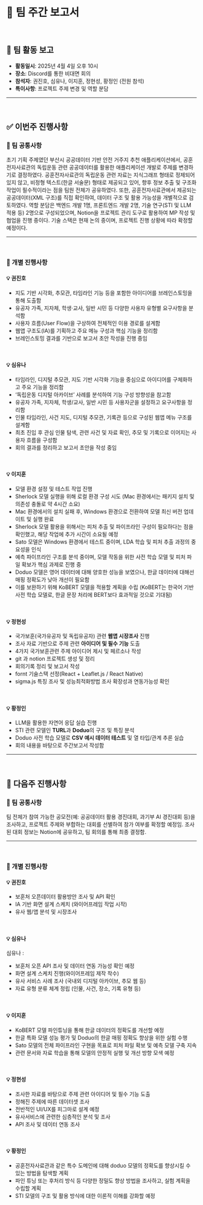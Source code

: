 # 📝 팀 주간 보고서

<br>

## 📍 팀 활동 보고

- **활동일시**: 2025년 4월 4일 오후 10시  
- **장소**: Discord를 통한 비대면 회의  
- **참석자**: 권진호, 심유나, 이지훈, 정현성, 황정인 (전원 참석)  
- **특이사항**: 프로젝트 주제 변경 및 역할 분담  

---

<br>

## ✅ 이번주 진행사항


### 🔸 팀 공통사항

초기 기획 주제였던 부산시 공공데이터 기반 안전 거주지 추천 애플리케이션에서, 공훈전자사료관의 독립운동 관련 공공데이터를 활용한 애플리케이션 개발로 주제를 변경하기로 결정하였다.
공훈전자사료관의 독립운동 관련 자료는 지식그래프 형태로 정제되어 있지 않고, 비정형 텍스트(한글 서술문) 형태로 제공되고 있어, 향후 정보 추출 및 구조화 작업이 필수적이라는 점을 팀원 전체가 공유하였다.
또한, 공훈전자사료관에서 제공되는 공공데이터(XML 구조)를 직접 확인하여, 데이터 구조 및 활용 가능성을 개별적으로 검토하였다.
역할 분담은 백엔드 개발 1명, 프론트엔드 개발 2명, 기술 연구(STI 및 LLM 적용 등) 2명으로 구성되었으며, Notion을 프로젝트 관리 도구로 활용하여 MP 작성 및 협업을 진행 중이다.
기술 스택은 현재 논의 중이며, 프로젝트 진행 상황에 따라 확정할 예정이다.



---

<br>

### 👤 개별 진행사항

#### 💡 권진호

- 지도 기반 시각화, 추모관, 타임라인 기능 등을 포함한 아이디어를 브레인스토밍을 통해 도출함
- 유공자 가족, 지자체, 학생·교사, 일반 시민 등 다양한 사용자 유형별 요구사항을 분석함
- 사용자 흐름(User Flow)을 구상하여 전체적인 이용 경로를 설계함
- 웹앱 구조도(IA)를 기획하고 주요 메뉴 구성과 핵심 기능을 정리함
- 브레인스토밍 결과를 기반으로 보고서 초안 작성을 진행 중임


<br>

#### 💡 심유나

- 타임라인, 디지털 추모관, 지도 기반 시각화 기능을 중심으로 아이디어를 구체화하고 주요 기능을 정리함
- ‘독립운동 디지털 아카이브’ 사례를 분석하여 기능 구성 방향성을 참고함
- 유공자 가족, 지자체, 학생/교사, 일반 시민 등 사용자군을 설정하고 요구사항을 정리함
- 인물 타임라인, 사건 지도, 디지털 추모관, 기록관 등으로 구성된 웹앱 메뉴 구조를 설계함
- 최초 진입 후 관심 인물 탐색, 관련 사건 및 자료 확인, 추모 및 기록으로 이어지는 사용자 흐름을 구성함
- 회의 결과를 정리하고 보고서 초안을 작성 중임


<br>

#### 💡 이지훈

- 모델 환경 설정 및 테스트 작업 진행
- Sherlock 모델 실행을 위해 로컬 환경 구성 시도 (Mac 환경에서는 패키지 설치 및 의존성 충돌로 약 4시간 소요)
- Mac 환경에서의 설치 실패 후, Windows 환경으로 전환하여 모델 최신 버전 업데이트 및 실행 완료
- Sherlock 모델 활용을 위해서는 피처 추출 및 파이프라인 구성이 필요하다는 점을 확인했고, 해당 작업에 추가 시간이 소요될 예정
- Sato 모델은 Windows 환경에서 테스트 중이며, LDA 학습 및 피처 추출 과정의 중요성을 인식
- 예측 파이프라인 구조를 분석 중이며, 모델 작동을 위한 사전 학습 모델 및 피처 파일 확보가 핵심 과제로 진행 중
- Doduo 모델은 영어 데이터에 대해 양호한 성능을 보였으나, 한글 데이터에 대해선 매핑 정확도가 낮아 개선이 필요함
- 이를 보완하기 위해 KoBERT 모델을 적용할 계획을 수립
(KoBERT는 한국어 기반 사전 학습 모델로, 한글 문장 처리에 BERT보다 효과적일 것으로 기대됨)


<br>

#### 💡 정현성

- 국가보훈(국가유공자 및 독립유공자) 관련 **웹앱 시장조사** 진행  
- 조사 자료 기반으로 주제 관련 **아이디어 및 필수 기능** 도출  
- 4가지 국가보훈관련 주제 아이디어 제시 및 페르소나 작성
- git 과 notion 프로젝트 생성 및 정리
- 회의기록 정리 및 보고서 작성
- fornt 기술스택 선정(React + Leaflet.js / React Native)
- sigma.js 특징 조사 및 성능최적화방법 조사 확장성과 연동가능성 확인
  
<br>

#### 💡 황정인

- LLM을 활용한 자연어 응답 실습 진행  
- STI 관련 모델인 **TURL**과 **Doduo**의 구조 및 특징 분석  
- Doduo 사전 학습 모델로 **CSV 예시 데이터 테스트** 및 열 타입/관계 추론 실습  
- 회의 내용을 바탕으로 주간보고서 작성함
---

<br>

## 📌 다음주 진행사항


### 🔸 팀 공통사항

팀 전체가 참여 가능한 공모전(예: 공공데이터 활용 경진대회, 과기부 AI 경진대회 등)을 조사하고,
프로젝트 주제와 부합하는 대회를 선별하여 참가 여부를 확정할 예정임.
조사된 대회 정보는 Notion에 공유하고, 팀 회의를 통해 최종 결정함.


---

<br>

### 👤 개별 진행사항

#### 💡 권진호

- 보훈처 오픈데이터 활용방안 조사 및 API 확인  
- IA 기반 화면 설계 스케치 (와이어프레임 작업 시작)  
- 유사 웹/앱 분석 및 시장조사  

<br>

#### 💡 심유나

심유나 :
- 보훈처 오픈 API 조사 및 데이터 연동 가능성 확인 예정
- 화면 설계 스케치 진행(와이어프레임 제작 착수)
- 유사 서비스 사례 조사 (국내외 디지털 아카이브, 추모 웹 등)
- 자료 유형 분류 체계 정립 (인물, 사건, 장소, 기록 유형 등)



<br>

#### 💡 이지훈

- KoBERT 모델 파인튜닝을 통해 한글 데이터의 정확도를 개선할 예정
- 한글 특화 모델 성능 평가 및 Doduo의 한글 매핑 정확도 향상을 위한 실험 수행
- Sato 모델의 전체 파이프라인 구현을 목표로 피처 파일 확보 및 예측 모델 구축 지속
- 관련 문서와 자료 학습을 통해 모델의 안정적 실행 및 개선 방향 모색 예정


<br>

#### 💡 정현성

- 조사한 자료를 바탕으로 주제 관련 아이디어 및 필수 기능 도출
- 정해진 주제에 따른 데이터셋 조사 
- 전반적인 UI/UX를 피그마로 설계 예정
- 유사서비스에 관련한 심층적인 분석 및 조사
- API 조사 및 데이터 연동 조사

 <br>

#### 💡 황정인

- 공훈전자사료관과 같은 특수 도메인에 대해 doduo 모델의 정확도를 향상시킬 수 있는 방법을 탐색할 계획  
- 파인 튜닝 또는 후처리 방식 등 다양한 정밀도 향상 방법을 조사하고, 실험 계획을 수립할 계획
- STI 모델의 구조 및 활용 방식에 대한 이론적 이해를 강화할 예정

